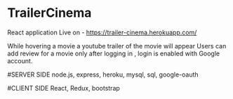 # TrailerCinema

React application Live on - https://trailer-cinema.herokuapp.com/


While hovering a movie a youtube trailer of the movie will appear
Users can add review for a movie only after logging in , login is enabled with Google account.

#SERVER SIDE
  node.js,
  express,
  heroku,
  mysql, sql,
  google-oauth
  
#CLIENT SIDE
  React, Redux,
  bootstrap
  
